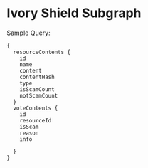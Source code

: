 # Ivory Shield Subgraph

Sample Query:

```
{
  resourceContents {
    id
    name
    content
    contentHash
    type
    isScamCount
    notScamCount
  }
  voteContents {
    id
    resourceId
    isScam
    reason
    info

  }
}
```

